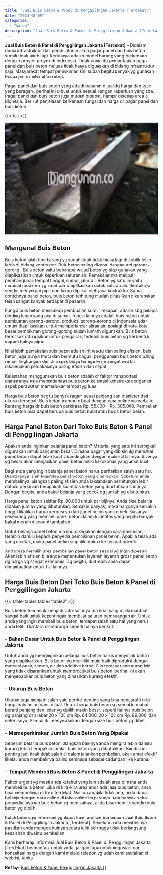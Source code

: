 ```yaml
---
title: "Jual Buis Beton & Panel di Penggilingan Jakarta [Terdekat]"
date: "2024-08-09"
categories: 
  - "harga"
description: "Jual Buis Beton & Panel di Penggilingan Jakarta [Terdekat]. Kami berharap informasi Jual Buis Beton & Panel di Penggilingan Jakarta [Terdekat] bermanfaat u..."
---
```


**Jual Buis Beton & Panel di Penggilingan Jakarta \[Terdekat\]** – Didalam dunia infrastruktur dan pembuatan makna pagar panel dan buis beton sudah tidak aneh lagi. Keduanya adalah model barang yang berkenaan dengan proyek-proyek di Indonesia. Tidak cuma itu pemanfaatan pagar panel dan buis beton meluas tidak hanya digunakan di bidang infrastruktur saja. Masyarakat tempat pemukiman kini sudah begitu banyak yg gunakan kedua jenis material tersebut.

Pagar panel dan buis beton yang ada di pasaran dijual dg harga dan type yang beragam, perihal ini dibuat untuk sesuai dengan keperluan yang ada. Pagar panel dan buis beton juga mudah didapat, hampir disetiap area di Idonesia. Berikut penjelasan berkenaan fungsi dan harga dr pagar panel dan buis beton.

{{< toc >}}

![Jual Buis Beton & Panel di Penggilingan Jakarta [Terdekat]](/images/jual-panel-buis-beton-murah-34.png)

## Mengenal Buis Beton

Buis beton ialah tipe barang yg sudah tidak tidak biasa lagi di publik lebih-lebih di bidang kontraktor. Buis beton paling dikenal dengan arti gorong-gorong . Buis beton yaitu beberapa wujud beton yg siap gunakan yang diaplikasikan untuk keperluan saluran air. Pemakaiannya meliputi pembangunan tempat tinggal, sumur, jalur dll. Beton yg satu ini yaitu material moderen yg amat pas diaplikasikan untuk saluran air. Bentuknya sendiri menyerpai pipa dan kerap dipakai oleh jasa kontraktor. Sama contohnya panel beton, buis beton terhitung mudah dihasilkan dikarenakan telah sangat banyak terdapat di pasaran.

Fungsi buis beton mencakup pembuatan sumur resapan, adalah sbg pelapis dinding lahan yang ada di sumur. fungsi lainnya adalah buis beton untuk pembuatan gorong-gorong. produksi gorong-gorong di Indonesia udah umum diaplikasikan untuk memperlancar aliran air, apalagi di kota-kota besar pembikinan gorong-gorong sudah lumrah digunakan. Buis beton termasuk difungsikan untuk pengairan, terlebih buis beton yg berbentuk seperti halnya pipa.

Nilai lebih pemakaian buis beton adalah irit waktu dan paling efisien, buis beton juga punya mutu dan bermutu bagus. penggunaan buis beton paling ramah lingkungan dan dr aspek biaya tenaga kerja sangat sedikit dikarenakan pemakaianya paling efisien dan cepat.

Kelemahan menggunakan buis beton adalah dr faktor transportasi diantaranya kala memindahkan buis beton ke lokasi konstruksi dengan dr aspek perawatan memerlukan tempat yg luas.

Harga buis beton begitu banyak ragam seuai panjang dan diameter dari ukuran tersebut. Buis beton mampu dibuat dengan cara online via website. Rentang harga dr buis beton perkiraan Rp. 55.000 – Rp. 305.000. Pembelian buis beton bisa dapat berupa buis beton bulat atau buios beton belah.

## Harga Panel Beton Dari Toko Buis Beton & Panel di Penggilingan Jakarta

Apakah anda inginkan belanja panel beton? Material yang satu ini seringkali digunakan untuk bangunan besar. Dimana pagar yang dibikin dg memakai panel beton dapat lebih kuat dibandingkan dengan material lainnya. Sizenya yg besar akan menjadikan panel beton miliki kekokohan yang amat kuat.

Bagi anda yang ingin belanja panel beton harus perhatikan salah satu hal. Diantaranya ialah kuantitas panel beton yang diharapkan. Sebelum anda membelinya, alangkah paling efisien anda laksanakan perhitungan lebih dahulu perkiraan berapakah kuantitas beton yang dibutuhkan nantinya. Dengan begitu, anda bakal belanja yang cocok dg jumlah yg dibutuhkan.

Harga panel beton sekitar Rp. 90.000 untuk per bijinya. Anda bisa belanja didalam jumlah yang dibutuhkan. Semakin banyak, maka harganya semakin tinggi dikalikan harga perpcsnya dari panel beton yang dibeli. Biasanya seseorang yang membeli panel beton dalam kuantitas yang begitu banyak bakal meraih discount tambahan.

Untuk belanja panel beton mampu dikerjakan dengan cara memesan terlebih dahulu kepada penyedia pembikinan panel beton. Apabila telah ada yang dicetak, maka panel beton siap dikirimkan ke tempat proyek.

Anda bisa memilih area pembelian panel beton sesuai yg ingin dipesan. Akan lebih efisien bila anda menentukan layanan layanan grosir panel beton dg harga yg sangat ekonomis. Dg begitu, duit lebih anda dapat dimanfaatkan untuk hal lainnya.

## Harga Buis Beton Dari Toko Buis Beton & Panel di Penggilingan Jakarta

{{< table-tables table="table2" >}}

Buis beton termasuk menjadi satu-satunya material yang miliki manfaat sangat baik untuk kepentingan membuat saluran pembuangan air. Untuk anda yang ingin membeli buis beton, terdapat salah satu hal yang harus anda teliti. Diantara diantaranya seperti halnya berikut:

### \- Bahan Dasar Untuk Buis Beton & Panel di Penggilingan Jakarta

Untuk anda yg menginginkan belanja buis beton harus menyimak bahan yang diaplikasikan. Buis beton yg memiliki mutu baik diproduksi dengan material pasir, semen, air dan additive beton. Bila terdapat campuran lain yang tidak disarankan untuk memproduksi buis beton, perihal ini akan menyebabkan buis beton yang dihasilkan kurang efektif.

### \- Ukuran Buis Beton

Ukuran juga menjadi salah satu perihal penting yang bisa pengaruhi nilai harga buis beton yang dijual. Untuk harga buis beton yg semakin mahal berarti panjang dan lebar yg dipilih makin besar. seperti halnya buis beton dg panjang dan lebar 20 x 100 cm Rp. 64.000, 20 x 100 cm Rp. 89.000, dan seterusnya. Semua itu menyesuaikan dengan size buis beton yg dibeli.

### \- Memeperkirakan Jumlah Buis Beton Yang Dipakai

Sebelum belanja buis beton, alangkah baiknya anda mengira lebih dahulu kurang lebih berapakah jumlah buis beton yang dibutuhkan. Kondisi ini penting jadi tidak tidak salah di dalam jalankan pembelian. akan amat efektif jikalau anda membelinya paling sehingga sebagai cadangan jika kurang.

### \- Tempat Membeli Buis Beton & Panel di Penggilingan Jakarta

Faktor urgent yg mesti anda ketahui yang lain adalah area dimana anda membeli buis beton. Jika di kira-kira area anda ada jasa buis beton, anda bisa membelinya di toko terdekat. Namun apabila tidak ada, anda dapat belanja dengan cara online di toko online terpercaya. Ada banyak sekali penyedia layanan buis beton yg menjualnya, anda bisa memilih sendiri buis beton yg dipilih.

Itulah beberapa informasi yg dapat kami uraikan berkenaan Jual Buis Beton & Panel di Penggilingan Jakarta \[Terdekat\]. Sebelum anda membelinya, pastikan anda mengetahuinya secara teliti sehingga tidak berlangsung kesalahan diwaktu pembelian.

Kami berharap informasi Jual Buis Beton & Panel di Penggilingan Jakarta \[Terdekat\] bermanfaat untuk anda, jangan lupa untuk negosiasi dan konsultasi harga dengan kami melalui telepon yg udah kami sediakan di web ini, tanks.

**Ref by:** [Buis Beton & Panel Penggilingan Jakarta []](https://id.wikipedia.org/wiki/Buis)
